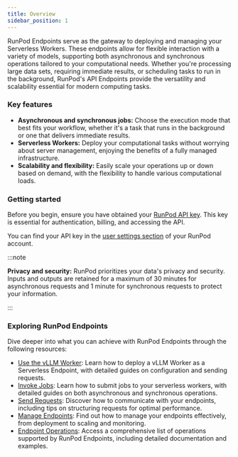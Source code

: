 ```yaml
---
title: Overview
sidebar_position: 1
---
```


RunPod Endpoints serve as the gateway to deploying and managing your Serverless Workers.
These endpoints allow for flexible interaction with a variety of models, supporting both asynchronous and synchronous operations tailored to your computational needs.
Whether you're processing large data sets, requiring immediate results, or scheduling tasks to run in the background, RunPod's API Endpoints provide the versatility and scalability essential for modern computing tasks.

### Key features

- **Asynchronous and synchronous jobs:** Choose the execution mode that best fits your workflow, whether it's a task that runs in the background or one that delivers immediate results.
- **Serverless Workers:** Deploy your computational tasks without worrying about server management, enjoying the benefits of a fully managed infrastructure.
- **Scalability and flexibility:** Easily scale your operations up or down based on demand, with the flexibility to handle various computational loads.

### Getting started

Before you begin, ensure you have obtained your [RunPod API key](/get-started/api-keys).
This key is essential for authentication, billing, and accessing the API.

You can find your API key in the [user settings section](https://www.runpod.io/console/user/settings) of your RunPod account.

:::note

**Privacy and security:** RunPod prioritizes your data's privacy and security.
Inputs and outputs are retained for a maximum of 30 minutes for asynchronous requests and 1 minute for synchronous requests to protect your information.

:::

### Exploring RunPod Endpoints

Dive deeper into what you can achieve with RunPod Endpoints through the following resources:

- [Use the vLLM Worker](/serverless/workers/vllm/overview): Learn how to deploy a vLLM Worker as a Serverless Endpoint, with detailed guides on configuration and sending requests.
- [Invoke Jobs](/serverless/endpoints/job-operations): Learn how to submit jobs to your serverless workers, with detailed guides on both asynchronous and synchronous operations.
- [Send Requests](/serverless/endpoints/send-requests): Discover how to communicate with your endpoints, including tips on structuring requests for optimal performance.
- [Manage Endpoints](/serverless/endpoints/manage-endpoints): Find out how to manage your endpoints effectively, from deployment to scaling and monitoring.
- [Endpoint Operations](/serverless/references/operations): Access a comprehensive list of operations supported by RunPod Endpoints, including detailed documentation and examples.
